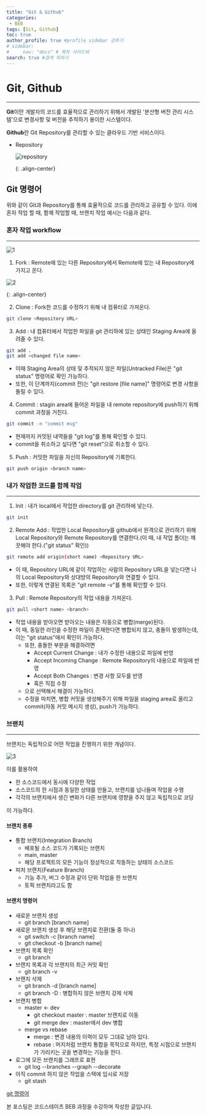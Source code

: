 ```yaml
---
title: "Git & Github"
categories:
 - BEB
tags: [Git, Github] 
toc: true
author_profile: true #profile sidebar 감추기
# sidebar:
#     nav: "docs" # 목차 사이드바
search: true #검색 피하기
---
```




# Git, Github

----------------------

**Git**이란 개발자의 코드를 효율적으로 관리하기 위해서 개발된 '분산형 버전 관리 시스템'으로 변경사항 및 버전을 추적하기 용이한 시스템이다.

 **Github**란 Git Repository를 관리할 수 있는 클라우드 기반 서비스이다.

* Repository

  ![repository](../../images/2022-07-15-git/repo.png)
  
  {: .align-center}


## Git 명령어

위와 같이 Git과 Repository를 통해 효율적으로 코드를 관리하고 공유할 수 있다. 이에 혼자 작업 할 때, 함께 작업할 때, 브랜치 작업 예시는 다음과 같다.



### 혼자 작업 workflow

---

![1](../../images/2022-07-16-git/1.png)

1) Fork : Remote에 있는 다른 Repository에서 Remote에 있는 내 Repository에 가지고 온다.

![2](../../images/2022-07-16-git/2-5977178.png)

{: .align-center}



2) Clone : Fork한 코드를 수정하기 위해 내 컴퓨터로 가져온다.

```bash
git clone <Repository URL>
```



3) Add : 내 컴퓨터에서 작업한 파일을 git 관리하에 있는 상태인 Staging Area에 올려줄 수 있다.

```bash
git add . 
git add <changed file name>
```

- 이때 Staging Area의 상태 및 추적되지 않은 파일(Untracked File)은 "git status" 명령어로 확인 가능하다.
- 또한, 이 단계까지(commit 전)는 "git restore [file name]" 명령어로 변경 사항을 돌릴 수 있다.



4) Commit : stagin area에 들어온 파일을 내 remote repository에 push하기 위해 commit 과정을 거친다. 

```bash
git commit -m "commit msg"
```

- 현재까지 커밋된 내역들을 "git log"를 통해 확인할 수 있다.
- commit을 취소하고 싶다면 "git reset"으로 취소할 수 있다. 



5) Push : 커밋한 파일을 자신의 Repository에 기록한다.

```bash
git push origin <branch name>
```



### 내가 작업한 코드를 함께 작업

---

1) Init : 내가 local에서 작업한 directory를 git 관리하에 넣는다.

```bash
git init
```



2) Remote Add : 작업한 Local Repository를 github에서 원격으로 관리하기 위해 Local Repository와 Remote Repository를 연결한다.(이 때, 내 작업 폴더는 깨끗해야 한다.("git status" 확인))

```bash
git remote add origin(short name) <Repository URL>
```

- 이 때, Repository URL에 같이 작업하는 사람의 Repository URL을 넣는다면 나의 Local Repository와 상대방의 Repository와 연결할 수 있다.
- 또한, 이렇게 연결된 목록은 "git remote -v"를 통해 확인할 수 있다.



3) Pull : Remote Repository의 작업 내용을 가져온다.

```bash
git pull <short name> <branch>
```

- 작업 내용을 받아오면 받아오는 내용은 자동으로 병합(merge)된다.
- 이 때, 동일한 라인을 수정한 파일이 존재한다면 병합되지 않고, 충돌이 발생하는데, 이는 "git status"에서 확인이 가능하다.
  - 또한, 충돌한 부분을 해결하려면
    - Accept Current Change : 내가 수정한 내용으로 파일에 반영
    - Accept Incoming Change : Remote Repository의 내용으로 파일에 반영
    - Accept Both Changes : 변경 사항 모두를 반영
    - 혹은 직접 수정
  - 으로 선택해서 해결이 가능하다.
  - 수정을 마치면, 병합 커밋을 생성해주기 위해 파일을 staging area로 올리고 commit(자동 커밋 메시지 생성), push가 가능하다.



### 브랜치

---

브랜치는 독립적으로 어떤 작업을 진행하기 위한 개념이다.

![3](../../images/2022-07-16-git/3.png)

이를 활용하여

- 한 소스코드에서 동시에 다양한 작업
- 소스코드의 한 시점과 동일한 상태를 만들고, 브랜치를 넘나들며 작업을 수행
- 각각의 브랜치에서 생긴 변화가 다른 브랜치에 영향을 주지 않고 독립적으로 코딩

이 가능하다.



#### 브랜치 종류

- 통합 브랜치(Integration Branch)
  - 배포될 소스 코드가 기록되는 브랜치
  - main, master
  - 해당 프로젝트의 모든 기능이 정상적으로 작동하는 상태의 소스코드
- 피처 브랜치(Feature Branch)
  - 기능 추가, 버그 수정과 같이 단위 작업을 한 브랜치
  - 토픽 브랜치라고도 함



#### 브랜치 명령어

- 새로운 브랜치 생성
  - git branch [branch name]
- 새로운 브랜치 생성 후 해당 브랜치로 전환(둘 중 하나)
  - git switch -c [branch name]
  - git checkout -b [branch name]
- 브랜치 목록 확인
  - git branch
- 브랜치 목록과 각 브랜치의 최근 커밋 확인
  - git branch -v
- 브랜치 삭제
  - git branch -d [branch name]
  - git branch -D : 병합하지 않은 브랜치 강제 삭제
- 브랜치 병합
  - master <- dev
    - git checkout master : master 브랜치로 이동
    - git merge dev : master에서 dev 병합
  - merge vs rebase
    - merge : 변경 내용의 이력이 모두 그대로 남아 있다.
    - rebase : 머지처럼 브랜치 통합을 목적으로 하지만, 특정 시점으로 브랜치가 가리키는 곳을 변경하는 기능을 한다.
- 로그에 모든 브랜치를 그래프로 표현
  - git log --branches --graph --decorate
- 아직 commit 하지 않은 작업을 스택에 임시로 저장
  - git stash



[git 명령어](https://dangitgit.com/ko)


<div class="notice">
  <p>본 포스팅은 코드스테이츠 BEB 과정을 수강하며 작성한 글입니다.</p>
</div>